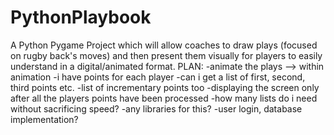 # PythonPlaybook
A Python Pygame Project which will allow coaches to draw plays (focused on rugby back's moves) and then present them visually for players to easily understand in a digital/animated format.
PLAN:
-animate the plays
--> within animation -i have points for each player
                     -can i get a list of first, second, third points etc.
                     -list of incrementary points too
                     -displaying the screen only after all the players points have been processed
                     -how many lists do i need without sacrificing speed?
                     -any libraries for this?
-user login, database implementation?
